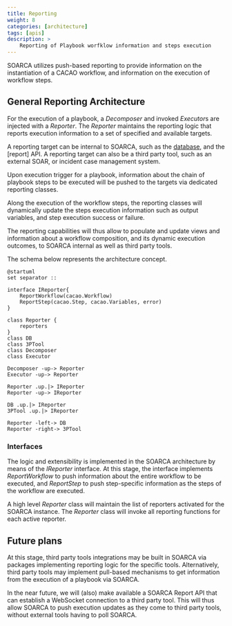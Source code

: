 ```yaml
---
title: Reporting
weight: 8
categories: [architecture]
tags: [apis]
description: >
    Reporting of Playbook worfklow information and steps execution
---
```


SOARCA utilizes push-based reporting to provide information on the instantiation of a CACAO workflow, and information on the execution of workflow steps.


## General Reporting Architecture

For the execution of a playbook, a *Decomposer* and invoked *Executor*s are injected with a *Reporter*. The *Reporter* maintains the reporting logic that reports execution information to a set of specified and available targets.

A reporting target can be internal to SOARCA, such as the [database](database.md), and the [report] API. A reporting target can also be a third party tool, such as an external SOAR, or incident case management system.

Upon execution trigger for a playbook, information about the chain of playbook steps to be executed will be pushed to the targets via dedicated reporting classes.

Along the execution of the workflow steps, the reporting classes will dynamically update the steps execution information such as output variables, and step execution success or failure.

The reporting capabilities will thus allow to populate and update views and information about a workflow composition, and its dynamic execution outcomes, to SOARCA internal as well as third party tools.

The schema below represents the architecture concept.


```plantuml
@startuml
set separator ::

interface IReporter{
    ReportWorkflow(cacao.Workflow)
    ReportStep(cacao.Step, cacao.Variables, error)
}

class Reporter {
    reporters
}
class DB
class 3PTool
class Decomposer
class Executor

Decomposer -up-> Reporter
Executor -up-> Reporter

Reporter .up.|> IReporter
Reporter -up-> IReporter

DB .up.|> IReporter
3PTool .up.|> IReporter

Reporter -left-> DB
Reporter -right-> 3PTool

```

### Interfaces

The logic and extensibility is implemented in the SOARCA architecture by means of the *IReporter* interface. At this stage, the interface implements *ReportWorkflow* to push information about the  entire workflow to be executed, and *ReportStep* to push step-specific information as the steps of the workflow are executed.

A high level *Reporter* class will maintain the list of reporters activated for the SOARCA instance. The *Reporter* class will invoke all reporting functions for each active reporter.

## Future plans

At this stage, third party tools integrations may be built in SOARCA via packages implementing reporting logic for the specific tools. Alternatively, third party tools may implement pull-based mechanisms to get information from the execution of a playbook via SOARCA.

In the near future, we will (also) make available a SOARCA Report API that can establish a WebSocket connection to a third party tool. This will thus allow SOARCA to push execution updates as they come to third party tools, without external tools having to poll SOARCA.